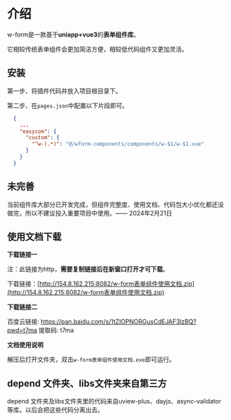 # 介绍

w-form是一款基于**uniapp+vue3**的**表单组件库**。

它相较传统表单组件会更加简洁方便，相较低代码组件又更加灵活。



##  安装

第一步、将插件代码并放入项目根目录下。

第二步、在`pages.json`中配置以下片段即可。

```json
  {
    ...
    "easycom": {
      "custom": {
        "^w-(.*)": "@/wform-components/components/w-$1/w-$1.vue"
      }
    }
  }
```



## 未完善

当前组件库大部分已开发完成，但组件完整度、使用文档、代码包大小优化都还没做完，所以不建议投入重要项目中使用。—— 2024年2月21日



## 使用文档下载

**下载链接一**

注：此链接为http，**需要复制链接后在新窗口打开才可下载**。

下载链接：[http://154.8.162.215:8082/w-form表单组件使用文档.zip](http://154.8.162.215:8082/w-form表单组件使用文档.zip)

**下载链接二**

百度云链接: https://pan.baidu.com/s/1tZIOPNORGusCdEJAF3lzBQ?pwd=t7ma 提取码: t7ma 

**文档使用说明**

解压后打开文件夹，双击`w-form表单组件使用文档.exe`即可运行。



## depend 文件夹、libs文件夹来自第三方

depend 文件夹及libs文件夹里的代码来自uview-plus、dayjs、async-validator等库。以后会把这些代码分离出去。




